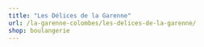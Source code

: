 ```yaml
---
title: "Les Délices de la Garenne"
url: /la-garenne-colombes/les-delices-de-la-garenne/
shop: boulangerie
---
```

